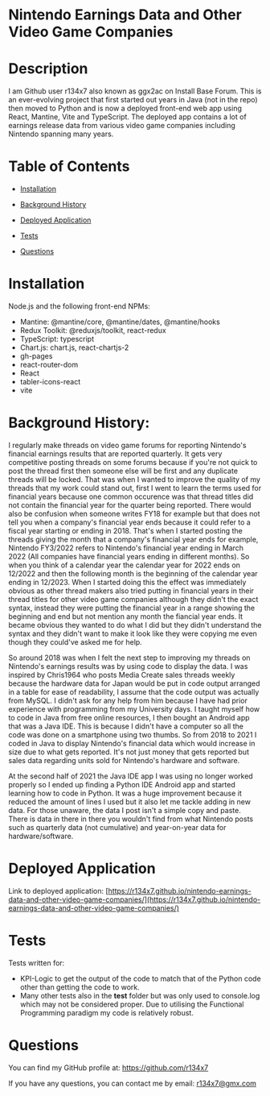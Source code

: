 # Nintendo Earnings Data and Other Video Game Companies

  # Description  

  I am Github user r134x7 also known as ggx2ac on Install Base Forum. This is an ever-evolving project that first started out years in Java (not in the repo) then moved to Python and is now a deployed front-end web app using React, Mantine, Vite and TypeScript. The deployed app contains a lot of earnings release data from various video game companies including Nintendo spanning many years.

  # Table of Contents
  
  - [Installation](#installation)
  - [Background History](#background-history)
  
  - [Deployed Application](#deployed-application)
  - [Tests](#tests)
  - [Questions](#questions)

  # Installation
  
  Node.js and the following front-end NPMs:  
  - Mantine: @mantine/core, @mantine/dates, @mantine/hooks
  - Redux Toolkit: @reduxjs/toolkit, react-redux
  - TypeScript: typescript
  - Chart.js: chart.js, react-chartjs-2
  - gh-pages
  - react-router-dom
  - React
  - tabler-icons-react
  - vite

# Background History:

I regularly make threads on video game forums for reporting Nintendo's financial earnings results that are reported quarterly. It gets very competitive posting threads on some forums because if you're not quick to post the thread first then someone else will be first and any duplicate threads will be locked. That was when I wanted to improve the quality of my threads that my work could stand out, first I went to learn the terms used for financial years because one common occurence was that thread titles did not contain the financial year for the quarter being reported. There would also be confusion when someone writes FY18 for example but that does not tell you when a company's financial year ends because it could refer to a fiscal year starting or ending in 2018. That's when I started posting the threads giving the month that a company's financial year ends for example, Nintendo FY3/2022 refers to Nintendo's financial year ending in March 2022 (All companies have financial years ending in different months). So when you think of a calendar year the calendar year for 2022 ends on 12/2022 and then the following month is the beginning of the calendar year ending in 12/2023. When I started doing this the effect was immediately obvious as other thread makers also tried putting in financial years in their thread titles for other video game companies although they didn't the exact syntax, instead they were putting the financial year in a range showing the beginning and end but not mention any month the fiancial year ends. It became obvious they wanted to do what I did but they didn't understand the syntax and they didn't want to make it look like they were copying me even though they could've asked me for help.

So around 2018 was when I felt the next step to improving my threads on Nintendo's earnings results was by using code to display the data. I was inspired by Chris1964 who posts Media Create sales threads weekly because the hardware data for Japan would be put in code output arranged in a table for ease of readability, I assume that the code output was actually from MySQL. I didn't ask for any help from him because I have had prior experience with programming from my University days. I taught myself how to code in Java from free online resources, I then bought an Android app that was a Java IDE. This is because I didn't have a computer so all the code was done on a smartphone using two thumbs. So from 2018 to 2021 I coded in Java to display Nintendo's financial data which would increase in size due to what gets reported. It's not just money that gets reported but sales data regarding units sold for Nintendo's hardware and software.

At the second half of 2021 the Java IDE app I was using no longer worked properly so I ended up finding a Python IDE Android app and started learning how to code in Python. It was a huge improvement because it reduced the amount of lines I used but it also let me tackle adding in new data. For those unaware, the data I post isn't a simple copy and paste. There is data in there in there you wouldn't find from what Nintendo posts such as quarterly data (not cumulative) and year-on-year data for hardware/software.

# Deployed Application

Link to deployed application: [https://r134x7.github.io/nintendo-earnings-data-and-other-video-game-companies/](https://r134x7.github.io/nintendo-earnings-data-and-other-video-game-companies/)

# Tests
  
  Tests written for:
  - KPI-Logic to get the output of the code to match that of the Python code other than getting the code to work.
  - Many other tests also in the __test__ folder but was only used to console.log which may not be considered proper. Due to utilising the Functional Programming paradigm my code is relatively robust.

# Questions
  
  You can find my GitHub profile at: https://github.com/r134x7

  If you have any questions, you can contact me by email: r134x7@gmx.com